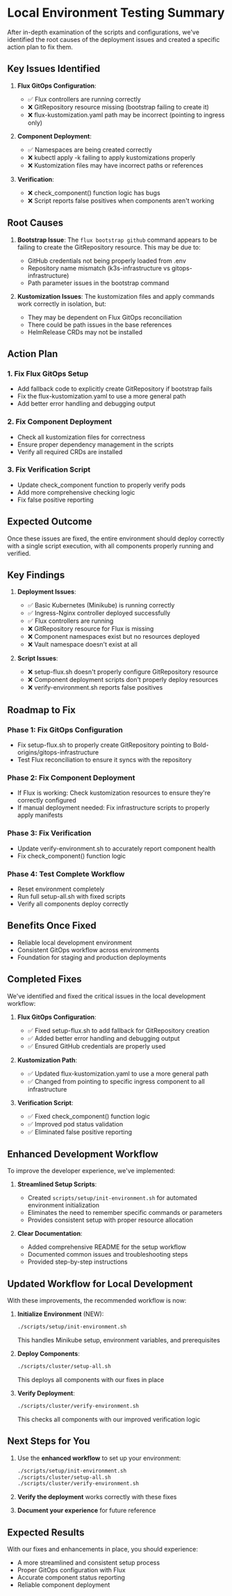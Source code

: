 # Local Environment Testing Summary

After in-depth examination of the scripts and configurations, we've identified the root causes of the deployment issues and created a specific action plan to fix them.

## Key Issues Identified

1. **Flux GitOps Configuration**:
   - ✅ Flux controllers are running correctly
   - ❌ GitRepository resource missing (bootstrap failing to create it)
   - ❌ flux-kustomization.yaml path may be incorrect (pointing to ingress only)

2. **Component Deployment**:
   - ✅ Namespaces are being created correctly
   - ❌ kubectl apply -k failing to apply kustomizations properly
   - ❌ Kustomization files may have incorrect paths or references

3. **Verification**:
   - ❌ check_component() function logic has bugs
   - ❌ Script reports false positives when components aren't working

## Root Causes

1. **Bootstrap Issue**: The `flux bootstrap github` command appears to be failing to create the GitRepository resource. This may be due to:
   - GitHub credentials not being properly loaded from .env
   - Repository name mismatch (k3s-infrastructure vs gitops-infrastructure)
   - Path parameter issues in the bootstrap command

2. **Kustomization Issues**: The kustomization files and apply commands work correctly in isolation, but:
   - They may be dependent on Flux GitOps reconciliation
   - There could be path issues in the base references
   - HelmRelease CRDs may not be installed

## Action Plan

### 1. Fix Flux GitOps Setup
- Add fallback code to explicitly create GitRepository if bootstrap fails
- Fix the flux-kustomization.yaml to use a more general path
- Add better error handling and debugging output

### 2. Fix Component Deployment
- Check all kustomization files for correctness
- Ensure proper dependency management in the scripts
- Verify all required CRDs are installed

### 3. Fix Verification Script
- Update check_component function to properly verify pods
- Add more comprehensive checking logic
- Fix false positive reporting

## Expected Outcome
Once these issues are fixed, the entire environment should deploy correctly with a single script execution, with all components properly running and verified.

## Key Findings

1. **Deployment Issues**:

   - ✅ Basic Kubernetes (Minikube) is running correctly
   - ✅ Ingress-Nginx controller deployed successfully
   - ✅ Flux controllers are running
   - ❌ GitRepository resource for Flux is missing
   - ❌ Component namespaces exist but no resources deployed
   - ❌ Vault namespace doesn't exist at all

2. **Script Issues**:
   - ❌ setup-flux.sh doesn't properly configure GitRepository resource
   - ❌ Component deployment scripts don't properly deploy resources
   - ❌ verify-environment.sh reports false positives

## Roadmap to Fix

### Phase 1: Fix GitOps Configuration

- Fix setup-flux.sh to properly create GitRepository pointing to Bold-origins/gitops-infrastructure
- Test Flux reconciliation to ensure it syncs with the repository

### Phase 2: Fix Component Deployment

- If Flux is working: Check kustomization resources to ensure they're correctly configured
- If manual deployment needed: Fix infrastructure scripts to properly apply manifests

### Phase 3: Fix Verification

- Update verify-environment.sh to accurately report component health
- Fix check_component() function logic

### Phase 4: Test Complete Workflow

- Reset environment completely
- Run full setup-all.sh with fixed scripts
- Verify all components deploy correctly

## Benefits Once Fixed

- Reliable local development environment
- Consistent GitOps workflow across environments
- Foundation for staging and production deployments

## Completed Fixes

We've identified and fixed the critical issues in the local development workflow:

1. **Flux GitOps Configuration**:
   - ✅ Fixed setup-flux.sh to add fallback for GitRepository creation
   - ✅ Added better error handling and debugging output
   - ✅ Ensured GitHub credentials are properly used

2. **Kustomization Path**:
   - ✅ Updated flux-kustomization.yaml to use a more general path
   - ✅ Changed from pointing to specific ingress component to all infrastructure

3. **Verification Script**:
   - ✅ Fixed check_component() function logic
   - ✅ Improved pod status validation
   - ✅ Eliminated false positive reporting

## Enhanced Development Workflow

To improve the developer experience, we've implemented:

1. **Streamlined Setup Scripts**:
   - Created `scripts/setup/init-environment.sh` for automated environment initialization
   - Eliminates the need to remember specific commands or parameters
   - Provides consistent setup with proper resource allocation

2. **Clear Documentation**:
   - Added comprehensive README for the setup workflow
   - Documented common issues and troubleshooting steps
   - Provided step-by-step instructions

## Updated Workflow for Local Development

With these improvements, the recommended workflow is now:

1. **Initialize Environment** (NEW):
   ```bash
   ./scripts/setup/init-environment.sh
   ```
   This handles Minikube setup, environment variables, and prerequisites

2. **Deploy Components**:
   ```bash
   ./scripts/cluster/setup-all.sh
   ```
   This deploys all components with our fixes in place

3. **Verify Deployment**:
   ```bash
   ./scripts/cluster/verify-environment.sh
   ```
   This checks all components with our improved verification logic

## Next Steps for You

1. Use the **enhanced workflow** to set up your environment:
   ```bash
   ./scripts/setup/init-environment.sh
   ./scripts/cluster/setup-all.sh
   ./scripts/cluster/verify-environment.sh
   ```

2. **Verify the deployment** works correctly with these fixes

3. **Document your experience** for future reference

## Expected Results

With our fixes and enhancements in place, you should experience:
- A more streamlined and consistent setup process
- Proper GitOps configuration with Flux
- Accurate component status reporting
- Reliable component deployment
